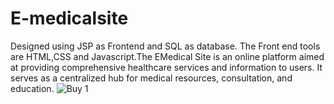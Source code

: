 # E-medicalsite
Designed using JSP as Frontend and SQL as database. The Front end tools are HTML,CSS and Javascript.The EMedical Site is an online platform aimed at providing comprehensive healthcare services and information to users. It serves as a centralized hub for medical resources, consultation, and education.
![Buy 1](https://github.com/sanjaykumar061/E-medicalsite/assets/114355525/f64018d0-3254-46db-a3e7-05814ba2c199)
